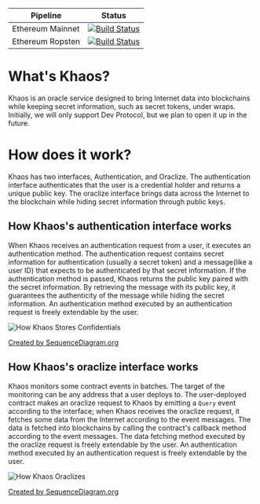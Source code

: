 | Pipeline         | Status                                                                                                                                                                                                  |
| ---------------- | ------------------------------------------------------------------------------------------------------------------------------------------------------------------------------------------------------- |
| Ethereum Mainnet | [![Build Status](https://dev.azure.com/dev-protocol/Khaos/_apis/build/status/khaos-eth-mainnet?branchName=main)](https://dev.azure.com/dev-protocol/Khaos/_build/latest?definitionId=7&branchName=main) |
| Ethereum Ropsten | [![Build Status](https://dev.azure.com/dev-protocol/Khaos/_apis/build/status/khaos-eth-ropsten?branchName=main)](https://dev.azure.com/dev-protocol/Khaos/_build/latest?definitionId=6&branchName=main) |

# What's Khaos?

Khaos is an oracle service designed to bring Internet data into blockchains while keeping secret information, such as secret tokens, under wraps. Initially, we will only support Dev Protocol, but we plan to open it up in the future.

# How does it work?

Khaos has two interfaces, Authentication, and Oraclize. The authentication interface authenticates that the user is a credential holder and returns a unique public key. The oraclize interface brings data across the Internet to the blockchain while hiding secret information through public keys.

## How Khaos's authentication interface works

When Khaos receives an authentication request from a user, it executes an authentication method. The authentication request contains secret information for authentication (usually a secret token) and a message(like a user ID) that expects to be authenticated by that secret information. If the authentication method is passed, Khaos returns the public key paired with the secret information. By retrieving the message with its public key, it guarantees the authenticity of the message while hiding the secret information. An authentication method executed by an authentication request is freely extendable by the user.

![How Khaos Stores Confidentials](https://user-images.githubusercontent.com/73097560/128969477-6e9b50b5-ede6-4e47-94c7-8429753dfbad.png)

[Created by SequenceDiagram.org](https://sequencediagram.org/index.html#initialData=C4S2BsFMAIAkHsDu0DSALAhvAztAysPAE6S4DC8AdgGYgAmkloG42AUGwCICCADr9ABiRKsEZ0AtAD5APBuAYffRZceSEQBuqgFwAlSAEcArqWC4MB4GkagAxhlBU2leGOjwNRaPMU58q95u5zNEpoAFtIC3g6XAAjAE9oA2xVCUgADzFKBjpoNi9MHxV1FKkASSZVSgidfSNsYDZysSIq4Gl8pV9iohrsXipkx2cYN1VPBQLlPy0CYhhrKloGJhAWPInOovdpHn4hEQqsmuADFtxeDBASHN4DGPAQa2gAa0g4oA)

## How Khaos's oraclize interface works

Khaos monitors some contract events in batches. The target of the monitoring can be any address that a user deploys to. The user-deployed contract makes an oraclize request to Khaos by emitting a `Query` event according to the interface; when Khaos receives the oraclize request, it fetches some data from the Internet according to the event messages. The data is fetched into blockchains by calling the contract's callback method according to the event messages. The data fetching method executed by the oraclize request is freely extendable by the user. An authentication method executed by an authentication request is freely extendable by the user.

![How Khaos Oraclizes](https://user-images.githubusercontent.com/73097560/128966501-c811424d-c942-4331-8c13-d37139b7ae91.png)

[Created by SequenceDiagram.org](https://sequencediagram.org/index.html#initialData=C4S2BsFMAIAkHsDu0DSALAhvAztA8gE4YDG4IAXpNgFDUAiAggA5PQBiB8AdsJFwCYBaAHwBhbsCLFg2AFwAlSAEcArlRnR+GYBmgAzSMGJpqAI3gAPaPABukAtHE8pM2QFEAtmFnQABgEU1AgBPX2hIOx5qcHh4VgBZbjB4Bwi+GWpAHg3AGH30LFwAZXs7AhEnSRJXNkNjaGALanKXbBEcvJxoIoIShUMVAi5ceuo+fizczA6ukpEASR57LkNe1XVqed4Bw1aJ-M7i+17sJm5sSHH2woPSsQlm2VEMcHBTEgBrRrvKluFGFnZOAsBL1gP1BvoamhIPxNNoMNQgA)
